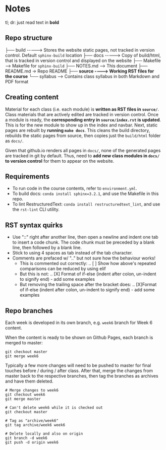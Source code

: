 # Notes

tl; dr: just read text in **bold**

## Repo structure

├── build -----> Stores the website static pages, not tracked in version control. Default `sphinx-build` location
├── docs  -----> Copy of build/html, that is tracked in version control and displayed on the website
├── Makefile --> Makefile for `sphinx-build`
├── NOTES.md --> This document
├── README.md -> Repo README
├── **source ----> Working RST files for the course**
└── syllabus --> Contains class syllabus in both Markdown and PDF format

## Creating content

Material for each class (i.e. each module) is **written as RST files in `source/`**. Class materials that are actively edited are tracked in version control. Once a module is ready, the **corresponding entry in `source/index.rst` is updated**. This is for the new module to show up in the index and navbar. Next, static pages are rebuilt by **running `make docs`**. This cleans the build directory, rebuilds the static pages from source, then copies just the `build/html` folder as `docs/`.

Given that github.io renders all pages in `docs/`, none of the generated pages are tracked in git by default. Thus, need to **add new class modules in `docs/` to version control** for them to appear on the website.  

## Requirements

+ To run code in the course contents, refer to `environment.yml`. 
+ To build docs: `conda install sphinx=3.2.1`, and use the Makefile in this repo.
+ To lint RestructuredText: `conda install restructuredtext_lint`, and use the `rst-lint` CLI utility.

## RST syntax quirks
+ Use "::" right after another line, then open a newline and indent one tab to insert a code chunk. The code chunk must be preceded by a blank line, then followed by a blank line. 
+ Stick to using 4 spaces as tab instead of the tab character. 
+ Comments are prefaced w/ ".." but not sure how the behaviour works!
    + This is commented out correctly: .. [ ] Show how above's repeated comparisons can be reduced by using elif
    + But this is not: .. [X] Format of if-else (indent after colon, un-indent to signify end) - add some examples
    + But removing the trailing space after the bracket does: .. [X]Format of if-else (indent after colon, un-indent to signify end) - add some examples

## Repo branches

Each week is developed in its own branch, e.g. `week6` branch for Week 6 content. 

When the content is ready to be shown on Github Pages, each branch is merged to master:
```
git checkout master
git merge week6
```

Typically a few more changes will need to be pushed to master for final touches before / during / after class. After that, merge the changes from master back to the respective branches, then tag the branches as archives and have them deleted. 
```
# Merge changes to week6
git checkout week6
git merge master

# Can't delete week6 while it is checked out
git checkout master

# Tag as "archive/week6"
git tag archive/week6 week6

# Delete locally and also on origin
git branch -d week6
git push -d origin week6
```